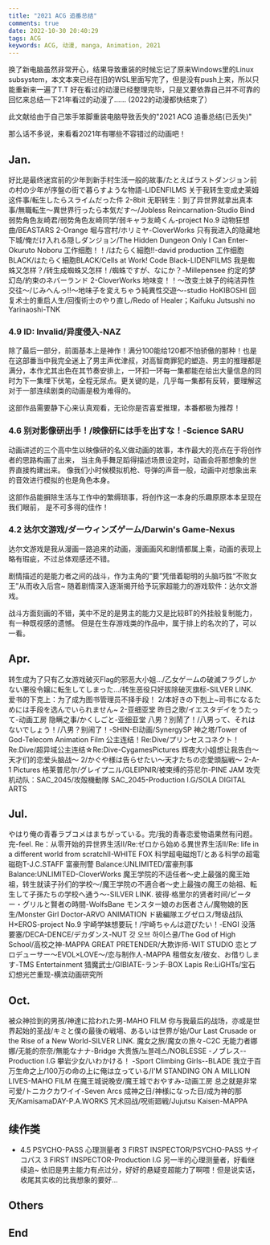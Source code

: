 ```yaml
---
title: "2021 ACG 追番总结"
comments: true
date: 2022-10-30 20:40:29
tags: ACG
keywords: ACG, 动漫, manga, Animation, 2021
---
```


换了新电脑虽然非常开心，结果导致重装的时候忘记了原来Windows里的Linux subsystem，本文本来已经在旧的WSL里面写完了，但是没有push上来，所以只能重新来一遍了T.T 好在看过的动漫已经整理完毕，只是又要依靠自己并不可靠的回忆来总结一下21年看过的动漫了…… (2022的动漫都快结束了）

此文献给由于自己笨手笨脚重装电脑导致丢失的"2021 ACG 追番总结(已丢失)"

那么话不多说，来看看2021年有哪些不容错过的动画吧！

<!-- more -->

## Jan.

好比是最终迷宫前的少年到新手村生活一般的故事/たとえばラストダンジョン前の村の少年が序盤の街で暮らすような物語-LIDENFILMS
关于我转生变成史莱姆这件事/転生したらスライムだった件 2-8bit
无职转生：到了异世界就拿出真本事/無職転生～異世界行ったら本気だす～/Jobless Reincarnation-Studio Bind
弱势角色友崎君/弱势角色友崎同学/弱キャラ友崎くん-project No.9
动物狂想曲/BEASTARS 2-Orange
堀与宫村/ホリミヤ-CloverWorks
只有我进入的隐藏地下城/俺だけ入れる隠しダンジョン/The Hidden Dungeon Only I Can Enter-Okuruto Noboru
工作细胞！！/はたらく細胞!!-david production
工作细胞BLACK/はたらく細胞BLACK/Cells at Work! Code Black-LIDENFILMS
我是蜘蛛又怎样？/转生成蜘蛛又怎样！/蜘蛛ですが、なにか？-Millepensee
约定的梦幻岛/約束のネバーランド 2-CloverWorks
地味变！！～改变土妹子的纯洁异性交往～/じみへんっ!!～地味子を変えちゃう純異性交遊～-studio HoKIBOSHI
回复术士的重启人生/回復術士のやり直し/Redo of Healer；Kaifuku Jutsushi no Yarinaoshi-TNK



### 4.9 ID: Invalid/异度侵入-NAZ

除了最后一部分，前面基本上是神作！满分100能给120都不怕骄傲的那种！也是在这部番当中我完全迷上了男主声优津叔，对高智商罪犯的塑造、男主的推理都是满分，本作尤其出色在其节奏安排上，一环扣一环每一集都能在给出大量信息的同时为下一集埋下伏笔，全程无尿点。更关键的是，几乎每一集都有反转，要理解这对于一部连续剧类的动画是极为难得的。

这部作品需要静下心来认真观看，无论你是否喜爱推理，本番都极为推荐！

### 4.6 别对影像研出手！/映像研には手を出すな！-Science SARU

动画讲述的三个高中生以映像研的名义做动画的故事，本作最大的亮点在于将创作者的思路构画了出来，
当主角手舞足蹈得描述场景设定时，动画会将那想象的世界直接构建出来。
像我们小时候模拟机枪、导弹的声音一般，动画中对想象出来的音效进行模拟的也是角色本身。

这部作品能摒除生活与工作中的繁缛琐事，将创作这一本身的乐趣原原本本呈现在我们眼前，
是不可多得的佳作！

### 4.2 达尔文游戏/ダーウィンズゲーム/Darwin's Game-Nexus

达尔文游戏是我从漫画一路追来的动画，漫画画风和剧情都属上乘，动画的表现上略有瑕疵，不过总体观感还不错。

剧情描述的是能力者之间的战斗，作为主角的“要”凭借着聪明的头脑巧胜“不败女王”从而收入后宫~
随着剧情深入逐渐揭开给予玩家超能力的游戏软件：达尔文游戏。

战斗方面刻画的不错，美中不足的是男主的能力又是比较BT的外挂般复制能力，有一种既视感的遗憾。
但是在生存游戏类的作品中，属于排上的名次的了，可以一看。

### 

## Apr.

转生成为了只有乙女游戏破灭Flag的邪恶大小姐.../乙女ゲームの破滅フラグしかない悪役令嬢に転生してしまった.../转生恶役只好拔除破灭旗标-SILVER LINK.
爱书的下克上：为了成为图书管理员不择手段！ 2/本好きの下剋上~司书になるためには手段を选んでいられません~ 2-亚细亚堂
昨日之歌/イエスタデイをうたって-动画工房
隐瞒之事/かくしごと-亚细亚堂
八男？別鬧了！/八男って、それはないでしょう！/八男？别闹了！-SHIN-EI动画/SynergySP
神之塔/Tower of God-Telecom Animation Film
公主连结！Re:Dive/プリンセスコネクト！Re:Dive/超异域公主连结☆Re:Dive-CygamesPictures
辉夜大小姐想让我告白～天才们的恋爱头脑战～ 2/かぐや様は告らせたい～天才たちの恋愛頭脳戦～ 2-A-1 Pictures
格莱普尼尔/グレイプニル/GLEIPNIR/被束缚的芬尼尔-PINE JAM
攻壳机动队：SAC_2045/攻殻機動隊 SAC_2045-Production I.G/SOLA DIGITAL ARTS


## Jul.

やはり俺の青春ラブコメはまちがっている。完/我的青春恋爱物语果然有问题。完-feel.
Re：从零开始的异世界生活Ⅱ/Re:ゼロから始める異世界生活Ⅱ/Re: life in a different world from scratchⅡ-WHITE FOX
科学超电磁炮T/とある科学の超電磁砲T-J.C.STAFF
富豪刑警 Balance:UNLIMITED/富豪刑事 Balance:UNLIMITED-CloverWorks
魔王学院的不适任者～史上最强的魔王始祖，转生就读子孙们的学校～/魔王学院の不適合者～史上最強の魔王の始祖、転生して子孫たちの学校へ通う～-SILVER LINK.
彼得·格里尔的贤者时间/ピーター・グリルと賢者の時間-WolfsBane
モンスター娘のお医者さん/魔物娘的医生/Monster Girl Doctor-ARVO ANIMATION
ド級編隊エグゼロス/弩级战队H×EROS-project No.9
宇崎学妹想要玩！/宇崎ちゃんは遊びたい！-ENGI
没落要塞/DECA-DENCE/デカダンス-NUT
갓 오브 하이스쿨/The God of High School/高校之神-MAPPA
GREAT PRETENDER/大欺诈师-WIT STUDIO
恋とプロデューサー～EVOL×LOVE～/恋与制作人-MAPPA
租借女友/彼女、お借りします-TMS Entertainment
猎魔武士/GIBIATE-ランチ·BOX
Lapis Re:LiGHTs/宝石幻想光芒重现-横滨动画研究所

## Oct.

被众神捡到的男孩/神達に拾われた男-MAHO FILM
你与我最后的战场，亦或是世界起始的圣战/キミと僕の最後の戦場、あるいは世界が始/Our Last Crusade or the Rise of a New World-SILVER LINK.
魔女之旅/魔女の旅々-C2C
无能力者娜娜/无能的奈奈/無能なナナ-Bridge
大贵族/노블레스/NOBLESSE -ノブレス--Production I.G
攀岩少女/いわかける！ -Sport Climbing Girls--BLADE
我立于百万生命之上/100万の命の上に俺は立っている/I'M STANDING ON A MILLION LIVES-MAHO FILM
在魔王城说晚安/魔王城でおやすみ-动画工房
总之就是非常可爱/トニカクカワイイ-Seven Arcs
成神之日/神様になった日/成为神的那天/KamisamaDAY-P.A.WORKS
咒术回战/呪術廻戦/Jujutsu Kaisen-MAPPA


## 续作类


- 4.5 PSYCHO-PASS 心理测量者 3 FIRST INSPECTOR/PSYCHO-PASS サイコパス 3 FIRST INSPECTOR-Production I.G
    另一半的心理测量者，好看继续追~ 依旧是男主能力有点过分，好好的悬疑变超能力了啊喂！但是说实话，收尾其实收的比我想象的要好...



## Others

## End
